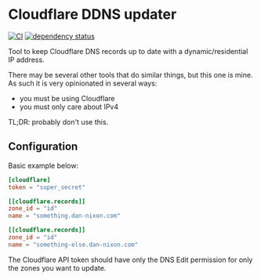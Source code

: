 # Cloudflare DDNS updater

[![CI](https://github.com/DanNixon/cloudflare-ddns-updater/actions/workflows/ci.yml/badge.svg)](https://github.com/DanNixon/cloudflare-ddns-updater/actions/workflows/ci.yml)
[![dependency status](https://deps.rs/repo/github/dannixon/cloudflare-ddns-updater/status.svg)](https://deps.rs/repo/github/dannixon/cloudflare-ddns-updater)

Tool to keep Cloudflare DNS records up to date with a dynamic/residential IP address.

There may be several other tools that do similar things, but this one is mine.
As such it is very opinionated in several ways:

- you must be using Cloudflare
- you must only care about IPv4

TL;DR: probably don't use this.

## Configuration

Basic example below:

```toml
[cloudflare]
token = "super_secret"

[[cloudflare.records]]
zone_id = "id"
name = "something.dan-nixon.com"

[[cloudflare.records]]
zone_id = "id"
name = "something-else.dan-nixon.com"
```

The Cloudflare API token should have only the DNS Edit permission for only the zones you want to update.
